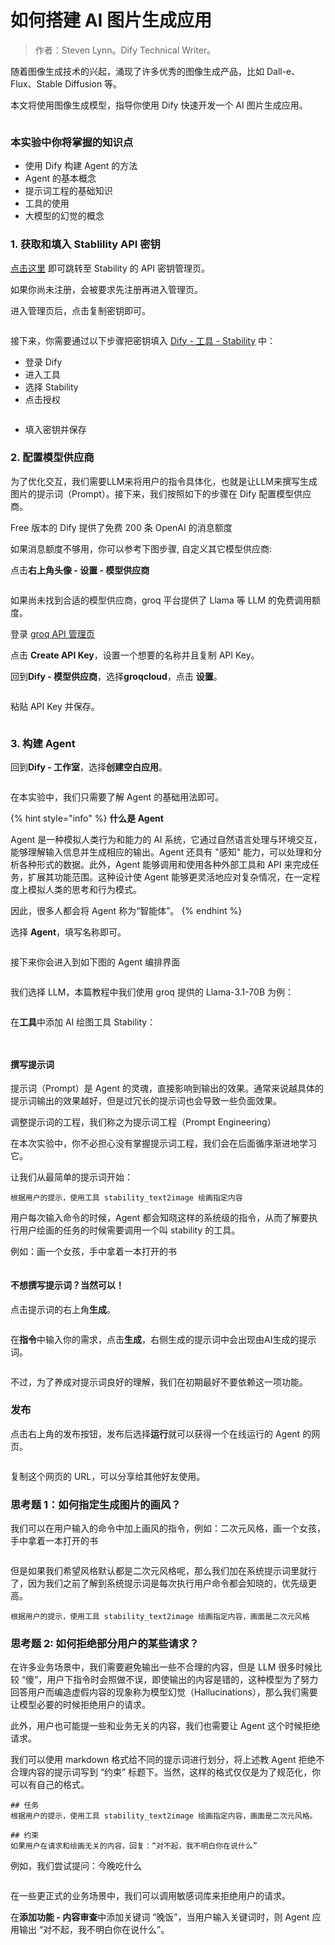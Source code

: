 # 如何搭建 AI 图片生成应用

> 作者：Steven Lynn。Dify Technical Writer。

随着图像生成技术的兴起，涌现了许多优秀的图像生成产品，比如 Dall-e、Flux、Stable Diffusion 等。

本文将使用图像生成模型，指导你使用 Dify 快速开发一个 AI 图片生成应用。

<figure><img src="../../.gitbook/assets/build-ai-image-generation-app-12-en.png" alt=""><figcaption></figcaption></figure>

### 本实验中你将掌握的知识点

* 使用 Dify 构建 Agent 的方法
* Agent 的基本概念
* 提示词工程的基础知识
* 工具的使用
* 大模型的幻觉的概念

### 1. 获取和填入 Stablility API 密钥

[点击这里](https://platform.stability.ai/account/keys) 即可跳转至 Stability 的 API 密钥管理页。

如果你尚未注册，会被要求先注册再进入管理页。

进入管理页后，点击复制密钥即可。

<figure><img src="../../.gitbook/assets/build-ai-image-generation-app-1.png" alt=""><figcaption></figcaption></figure>

接下来，你需要通过以下步骤把密钥填入 [Dify - 工具 - Stability](https://cloud.dify.ai/tools) 中：

* 登录 Dify
* 进入工具
* 选择 Stability
* 点击授权

<figure><img src="../../.gitbook/assets/build-ai-image-generation-app-2.png" alt=""><figcaption></figcaption></figure>

* 填入密钥并保存

### 2. 配置模型供应商

为了优化交互，我们需要LLM来将用户的指令具体化，也就是让LLM来撰写生成图片的提示词（Prompt）。接下来，我们按照如下的步骤在 Dify 配置模型供应商。

Free 版本的 Dify 提供了免费 200 条 OpenAI 的消息额度

如果消息额度不够用，你可以参考下图步骤, 自定义其它模型供应商:

点击**右上角头像 - 设置 - 模型供应商**

<figure><img src="../../.gitbook/assets/build-ai-image-generation-app-3.png" alt=""><figcaption></figcaption></figure>

如果尚未找到合适的模型供应商，groq 平台提供了 Llama 等 LLM 的免费调用额度。

登录 [groq API 管理页](https://console.groq.com/keys)

点击 **Create API Key**，设置一个想要的名称并且复制 API Key。

回到**Dify - 模型供应商**，选择**groqcloud**，点击 **设置**。

<figure><img src="../../.gitbook/assets/build-ai-image-generation-app-4.png" alt=""><figcaption></figcaption></figure>

粘贴 API Key 并保存。

<figure><img src="../../.gitbook/assets/build-ai-image-generation-app-5.png" alt=""><figcaption></figcaption></figure>

### 3. 构建 Agent

回到**Dify - 工作室**，选择**创建空白应用**。

<figure><img src="../../.gitbook/assets/build-ai-image-generation-app-6.png" alt=""><figcaption></figcaption></figure>

在本实验中，我们只需要了解 Agent 的基础用法即可。

{% hint style="info" %}
**什么是 Agent**

Agent 是一种模拟人类行为和能力的 AI 系统，它通过自然语言处理与环境交互，能够理解输入信息并生成相应的输出。Agent 还具有 "感知" 能力，可以处理和分析各种形式的数据。此外，Agent 能够调用和使用各种外部工具和 API 来完成任务，扩展其功能范围。这种设计使 Agent 能够更灵活地应对复杂情况，在一定程度上模拟人类的思考和行为模式。

因此，很多人都会将 Agent 称为“智能体”。
{% endhint %}

选择 **Agent**，填写名称即可。

<figure><img src="../../.gitbook/assets/build-ai-image-generation-app-7.png" alt=""><figcaption></figcaption></figure>

接下来你会进入到如下图的 Agent 编排界面

<figure><img src="../../.gitbook/assets/build-ai-image-generation-app-8.png" alt=""><figcaption></figcaption></figure>

我们选择 LLM，本篇教程中我们使用 groq 提供的 Llama-3.1-70B 为例：

<figure><img src="../../.gitbook/assets/build-ai-image-generation-app-9.png" alt=""><figcaption></figcaption></figure>

在**工具**中添加 AI 绘图工具 Stability：

<figure><img src="../../.gitbook/assets/build-ai-image-generation-app-10.png" alt=""><figcaption></figcaption></figure>

<figure><img src="../../.gitbook/assets/build-ai-image-generation-app-11.png" alt=""><figcaption></figcaption></figure>

#### 撰写提示词

提示词（Prompt）是 Agent 的灵魂，直接影响到输出的效果。通常来说越具体的提示词输出的效果越好，但是过冗长的提示词也会导致一些负面效果。

调整提示词的工程，我们称之为提示词工程（Prompt Engineering）

在本次实验中，你不必担心没有掌握提示词工程，我们会在后面循序渐进地学习它。

让我们从最简单的提示词开始：

```
根据用户的提示，使用工具 stability_text2image 绘画指定内容
```

用户每次输入命令的时候，Agent 都会知晓这样的系统级的指令，从而了解要执行用户绘画的任务的时候需要调用一个叫 stability 的工具。

例如：画一个女孩，手中拿着一本打开的书

<figure><img src="../../.gitbook/assets/build-ai-image-generation-app-12.png" alt=""><figcaption></figcaption></figure>

#### 不想撰写提示词？当然可以！

点击提示词的右上角**生成**。

<figure><img src="../../.gitbook/assets/prompt-gen-1.png" alt=""><figcaption></figcaption></figure>

在**指令**中输入你的需求，点击**生成**，右侧生成的提示词中会出现由AI生成的提示词。

<figure><img src="../../.gitbook/assets/prompt-gen-2.png" alt=""><figcaption></figcaption></figure>

不过，为了养成对提示词良好的理解，我们在初期最好不要依赖这一项功能。

### 发布

点击右上角的发布按钮，发布后选择**运行**就可以获得一个在线运行的 Agent 的网页。

<figure><img src="../../.gitbook/assets/build-ai-image-generation-app-13.png" alt=""><figcaption></figcaption></figure>

复制这个网页的 URL，可以分享给其他好友使用。

### 思考题 1：如何指定生成图片的画风？

我们可以在用户输入的命令中加上画风的指令，例如：二次元风格，画一个女孩，手中拿着一本打开的书

<figure><img src="../../.gitbook/assets/build-ai-image-generation-app-14.png" alt=""><figcaption></figcaption></figure>

但是如果我们希望风格默认都是二次元风格呢，那么我们加在系统提示词里就行了，因为我们之前了解到系统提示词是每次执行用户命令都会知晓的，优先级更高。

```
根据用户的提示，使用工具 stability_text2image 绘画指定内容，画面是二次元风格
```

### 思考题 2: 如何拒绝部分用户的某些请求？

在许多业务场景中，我们需要避免输出一些不合理的内容，但是 LLM 很多时候比较 “傻”，用户下指令时会照做不误，即使输出的内容是错的，这种模型为了努力回答用户而编造虚假内容的现象称为模型幻觉（Hallucinations），那么我们需要让模型必要的时候拒绝用户的请求。

此外，用户也可能提一些和业务无关的内容，我们也需要让 Agent 这个时候拒绝请求。

我们可以使用 markdown 格式给不同的提示词进行划分，将上述教 Agent 拒绝不合理内容的提示词写到 “约束” 标题下。当然，这样的格式仅仅是为了规范化，你可以有自己的格式。

```
## 任务
根据用户的提示，使用工具 stability_text2image 绘画指定内容，画面是二次元风格。

## 约束
如果用户在请求和绘画无关的内容，回复：“对不起，我不明白你在说什么”
```

例如，我们尝试提问：今晚吃什么

<figure><img src="../../.gitbook/assets/build-ai-image-generation-app-15.png" alt=""><figcaption></figcaption></figure>

在一些更正式的业务场景中，我们可以调用敏感词库来拒绝用户的请求。

在**添加功能 - 内容审查**中添加关键词 “晚饭”，当用户输入关键词时，则 Agent 应用输出 “对不起，我不明白你在说什么”。

<figure><img src="../../.gitbook/assets/build-ai-image-generation-app-16.png" alt=""><figcaption></figcaption></figure>
